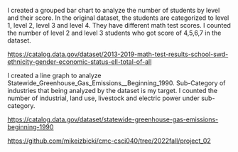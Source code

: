 I created a grouped bar chart to analyze the number of students by level and their score. In the original dataset, the students are categorized to level 1, level 2, level 3 and level 4. They have different math  test scores. I counted the number of level 2 and level 3 students who got score of 4,5,6,7 in the dataset. 

https://catalog.data.gov/dataset/2013-2019-math-test-results-school-swd-ethnicity-gender-economic-status-ell-total-of-all




I created a line graph to analyze Statewide_Greenhouse_Gas_Emissions__Beginning_1990. 
Sub-Category of industries that being analyzed by the dataset is my target. 
I counted the number of industrial, land use, livestock and electric power under sub-category. 

https://catalog.data.gov/dataset/statewide-greenhouse-gas-emissions-beginning-1990






https://github.com/mikeizbicki/cmc-csci040/tree/2022fall/project_02